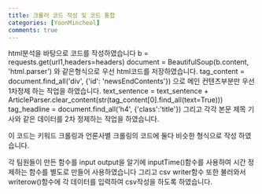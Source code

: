 ```yaml
---
title: 크롤러 코드 작성 및 코드 통합
categories: [YoonMincheol]
comments: true
---
```


html분석을 바탕으로 코드를 작성하였습니다
b = requests.get(url1,headers=headers)
document = BeautifulSoup(b.content, 'html.parser')
와 같은형식으로 우선 html코드를 저장하였습니다.
tag_content = document.find_all('div', {'id': 'newsEndContents'})
으로 메인 컨텐츠부분만 우선 1차정제 하는 작업을 하였습니다.
text_sentence = text_sentence + ArticleParser.clear_content(str(tag_content[0].find_all(text=True))) 
tag_headline = document.find_all('h4', {'class':'title'})
그리고 각각 본문 제목 기사와 같은 데이터를 2차 정제하는 작업을 하였습니다.

이 코드는 키워드 크롤링과 언론사별 크롤링의 코드에 둘다 비슷한 형식으로 작성 하였습니다.


각 팀원들이 만든 함수를 input output을 알기에 inputTime()함수를 사용하여 시간 정제하는 함수를 별도로 만들어 사용하였습니다
그리고 csv writer함수 또한 불러와서 writerow()함수에 각 데이터를 입력하여 csv작성을 하도록 하였습니다.
